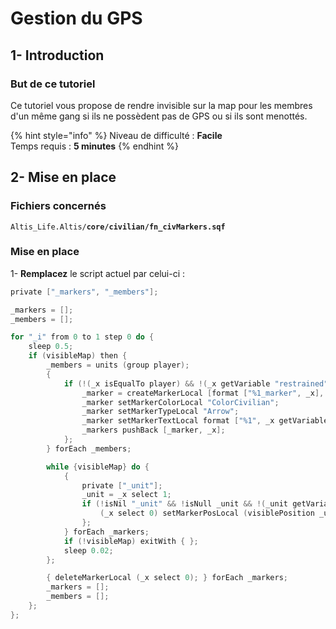 # Gestion du GPS

## 1- Introduction <a id="bkmrk-page-title"></a>

### **But de ce tutoriel**

 Ce tutoriel vous propose de rendre invisible sur la map pour les membres d'un même gang si ils ne possèdent pas de GPS ou si ils sont menottés.

{% hint style="info" %}
Niveau de difficulté : **Facile**  
Temps requis : **5 minutes**
{% endhint %}

## 2- Mise en place <a id="bkmrk-page-title"></a>

### **Fichiers concernés** 

 `Altis_Life.Altis/`**`core/civilian/fn_civMarkers.sqf`**

### **Mise en place**

1- **Remplacez** le script actuel par celui-ci :  

```c
private ["_markers", "_members"];

_markers = [];
_members = [];

for "_i" from 0 to 1 step 0 do {
    sleep 0.5;
    if (visibleMap) then {
        _members = units (group player);
        {
            if (!(_x isEqualTo player) && !(_x getVariable "restrained") && ("ItemGPS" in (assignedItems _X)) && ("ItemGPS" in (assignedItems player))) then {
                _marker = createMarkerLocal [format ["%1_marker", _x], visiblePosition _x];
                _marker setMarkerColorLocal "ColorCivilian";
                _marker setMarkerTypeLocal "Arrow";
                _marker setMarkerTextLocal format ["%1", _x getVariable ["realname", name _x]];
                _markers pushBack [_marker, _x];
            };
        } forEach _members;

        while {visibleMap} do {
            {
                private ["_unit"];
                _unit = _x select 1;
                if (!isNil "_unit" && !isNull _unit && !(_unit getVariable "restrained")) then {
                    (_x select 0) setMarkerPosLocal (visiblePosition _unit);
                };
            } forEach _markers;
            if (!visibleMap) exitWith { };
            sleep 0.02;
        };

        { deleteMarkerLocal (_x select 0); } forEach _markers;
        _markers = [];
        _members = [];
    };
};
```




